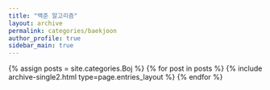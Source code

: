 ```yaml
---
title: "백준 알고리즘"
layout: archive
permalink: categories/baekjoon
author_profile: true
sidebar_main: true
---
```



{% assign posts = site.categories.Boj %}
{% for post in posts %} {% include archive-single2.html type=page.entries_layout %} {% endfor %}